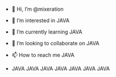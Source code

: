 - 👋 Hi, I’m @mixeration
- 👀 I’m interested in JAVA
- 🌱 I’m currently learning JAVA
- 💞️ I’m looking to collaborate on JAVA
- 📫 How to reach me JAVA

- JAVA JAVA JAVA JAVA JAVA JAVA JAVA

<!---
mixeration/mixeration is a ✨ special ✨ repository because its `README.md` (this file) appears on your GitHub profile.
You can click the Preview link to take a look at your changes.
--->
